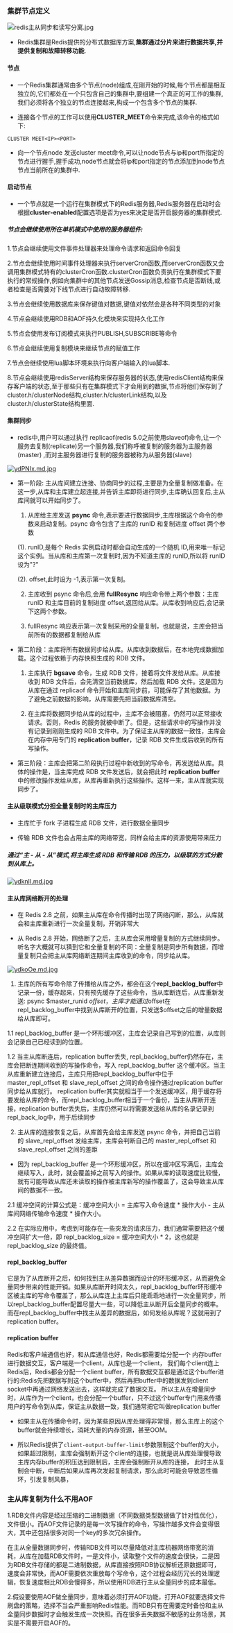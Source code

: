 ### 集群节点定义

![redis主从同步和读写分离.jpg](https://i.loli.net/2021/05/16/tViYLjdpmagXSK7.jpg)

- Redis集群是Redis提供的分布式数据库方案,**集群通过分片来进行数据共享,并提供复制和故障转移功能**.

#### 节点

- 一个Redis集群通常由多个节点(node)组成,在刚开始的时候,每个节点都是相互独立的,它们都处在一个只包含自己的集群中,要组建一个真正的可工作的集群,我们必须将各个独立的节点连接起来,构成一个包含多个节点的集群.

- 连接各个节点的工作可以使用**CLUSTER_MEET**命令来完成,该命令的格式如下:

```
CLUSTER MEET<IP><PORT>
```

- 向一个节点node 发送cluster meet命令,可以让node节点与ip和port所指定的节点进行握手,握手成功,node节点就会将ip和port指定的节点添加到node节点节点当前所在的集群中.

#### 启动节点

- 一个节点就是一个运行在集群模式下的Redis服务器,Redis服务器在启动时会根据**cluster-enabled**配置选项是否为yes来决定是否开启服务器的集群模式.

##### 节点会继续使用所在单机模式中使用的服务器组件:

1.节点会继续使用文件事件处理器来处理命令请求和返回命令回复

2.节点会继续使用时间事件处理器来执行serverCron函数,而serverCron函数又会调用集群模式特有的clusterCron函数.clusterCron函数负责执行在集群模式下要执行的常规操作,例如向集群中的其他节点发送Gossip消息,检查节点是否断线,或者检查是否需要对下线节点进行自动故障转移.

3.节点会继续使用数据库来保存键值对数据,键值对依然会是各种不同类型的对象

4.节点会继续使用RDB和AOF持久化模块来实现持久化工作

5.节点会使用发布订阅模式来执行PUBLISH,SUBSCRIBE等命令

6.节点会继续使用复制模块来继续节点的赋值工作

7.节点会继续使用lua脚本环境来执行向客户端输入的lua脚本.

8.节点会继续使用redisServer结构来保存服务器的状态,使用redisClient结构来保存客户端的状态,至于那些只有在集群模式下才会用到的数据,节点将他们保存到了cluster.h/clusterNode结构,cluster.h/clusterLink结构,以及cluster.h/clusterState结构里面.

#### 集群同步

- redis中,用户可以通过执行 replicaof(redis 5.0之前使用slaveof)命令,让一个服务去复制(replicate)另一个服务器,我们称呼被复制的服务器为主服务器(master)
  ,而对主服务器进行复制的服务器被称为从服务器(slave)

[![ydPNIx.md.jpg](https://z3.ax1x.com/2021/02/09/ydPNIx.md.jpg)](https://imgtu.com/i/ydPNIx)

- 第一阶段: 主从库间建立连接、协商同步的过程,主要是为全量复制做准备。在这一步,从库和主库建立起连接,并告诉主库即将进行同步,主库确认回复后,主从库间就可以开始同步了。


  1. 从库给主库发送 **psync** 命令,表示要进行数据同步,主库根据这个命令的参数来启动复制。psync 命令包含了主库的 runID 和复制进度 offset 两个参数

    (1). runID,是每个 Redis 实例启动时都会自动生成的一个随机 ID,用来唯一标记这个实例。当从库和主库第一次复制时,因为不知道主库的 runID,所以将 runID 设为"?"

    (2). offset,此时设为 -1,表示第一次复制。

  2. 主库收到 psync 命令后,会用 **fullResync** 响应命令带上两个参数：主库 runID 和主库目前的复制进度 offset,返回给从库。从库收到响应后,会记录下这两个参数。

  3. fullResync 响应表示第一次复制采用的全量复制，也就是说，主库会把当前所有的数据都复制给从库


- 第二阶段：主库将所有数据同步给从库。从库收到数据后，在本地完成数据加载。这个过程依赖于内存快照生成的 RDB 文件。


  1. 主库执行 **bgsave** 命令，生成 RDB 文件，接着将文件发给从库。从库接收到 RDB 文件后，会先清空当前数据库，然后加载 RDB 文件。这是因为从库在通过 replicaof 命令开始和主库同步前，可能保存了其他数据。为了避免之前数据的影响，从库需要先把当前数据库清空。

  2. 在主库将数据同步给从库的过程中，主库不会被阻塞，仍然可以正常接收请求。否则，Redis 的服务就被中断了。但是，这些请求中的写操作并没有记录到刚刚生成的 RDB 文件中。为了保证主从库的数据一致性，主库会在内存中用专门的 **replication buffer**，记录 RDB 文件生成后收到的所有写操作。

- 第三阶段：主库会把第二阶段执行过程中新收到的写命令，再发送给从库。具体的操作是，当主库完成 RDB 文件发送后，就会把此时 **replication buffer**
  中的修改操作发给从库，从库再重新执行这些操作。这样一来，主从库就实现同步了。

#### 主从级联模式分担全量复制时的主库压力

- 主库忙于 fork 子进程生成 RDB 文件，进行数据全量同步
  
- 传输 RDB 文件也会占用主库的网络带宽，同样会给主库的资源使用带来压力

##### 通过“主 - 从 - 从”模式,将主库生成 RDB 和传输 RDB 的压力，以级联的方式分散到从库上。

[![ydknII.md.jpg](https://z3.ax1x.com/2021/02/09/ydknII.md.jpg)](https://imgtu.com/i/ydknII)

#### 主从库网络断开的处理

- 在 Redis 2.8 之前，如果主从库在命令传播时出现了网络闪断，那么，从库就会和主库重新进行一次全量复制，开销非常大

- 从 Redis 2.8 开始，网络断了之后，主从库会采用增量复制的方式继续同步。听名字大概就可以猜到它和全量复制的不同：全量复制是同步所有数据，而增量复制只会把主从库网络断连期间主库收到的命令，同步给从库。

[![ydkoOe.md.jpg](https://z3.ax1x.com/2021/02/09/ydkoOe.md.jpg)](https://imgtu.com/i/ydkoOe)

1. 主库的所有写命令除了传播给从库之外，都会在这个**repl_backlog_buffer**中记录一份，缓存起来，只有预先缓存了这些命令，当从库断连后，从库重新发送: psync $master_runid
   $offset，主库才能通过$offset在repl_backlog_buffer中找到从库断开的位置，只发送$offset之后的增量数据给从库即可。


1.1 repl_backlog_buffer 是一个环形缓冲区，主库会记录自己写到的位置，从库则会记录自己已经读到的位置。

1.2 当主从库断连后，replication buffer丢失, repl_backlog_buffer仍然存在，主库会把断连期间收到的写操作命令，写入 repl_backlog_buffer 这个缓冲区。当主从库重新建立连接后，主库只用把repl_backlog_buffer中位于 master_repl_offset 和 slave_repl_offset 之间的命令操作通过replication buffer同步给从库就行。
   replication buffer其实就相当于一个发送缓冲区，用于缓存将要发给从库的命令，而repl_backlog_buffer相当于一个备份，当主从库断开连接，replication buffer丢失后，主库仍然可以将需要发送给从库的名录记录到repl_back_log中，用于后续同步

2. 主从库的连接恢复之后，从库首先会给主库发送 psync 命令，并把自己当前的 slave_repl_offset 发给主库，主库会判断自己的 master_repl_offset 和 slave_repl_offset 之间的差距

- 因为 repl_backlog_buffer 是一个环形缓冲区，所以在缓冲区写满后，主库会继续写入，此时，就会覆盖掉之前写入的操作。如果从库的读取速度比较慢，就有可能导致从库还未读取的操作被主库新写的操作覆盖了，这会导致主从库间的数据不一致。

2.1 缓冲空间的计算公式是：缓冲空间大小 = 主库写入命令速度 * 操作大小 - 主从库间网络传输命令速度 * 操作大小。

2.2 在实际应用中，考虑到可能存在一些突发的请求压力，我们通常需要把这个缓冲空间扩大一倍，即 repl_backlog_size = 缓冲空间大小 * 2，这也就是 repl_backlog_size 的最终值。


#### repl_backlog_buffer

它是为了从库断开之后，如何找到主从差异数据而设计的环形缓冲区，从而避免全量同步带来的性能开销。如果从库断开时间太久，repl_backlog_buffer环形缓冲区被主库的写命令覆盖了，那么从库连上主库后只能乖乖地进行一次全量同步，所以repl_backlog_buffer配置尽量大一些，可以降低主从断开后全量同步的概率。
而在repl_backlog_buffer中找主从差异的数据后，如何发给从库呢？这就用到了replication buffer。


#### replication buffer

Redis和客户端通信也好，和从库通信也好，Redis都需要给分配一个 内存buffer进行数据交互，客户端是一个client，从库也是一个client，
我们每个client连上Redis后，Redis都会分配一个client buffer，所有数据交互都是通过这个buffer进行的:Redis先把数据写到这个buffer中，然后再把buffer中的数据发到client socket中再通过网络发送出去，这样就完成了数据交互。
所以主从在增量同步时，从库作为一个client，也会分配一个buffer，只不过这个buffer专门用来传播用户的写命令到从库，保证主从数据一致，我们通常把它叫做replication buffer


- 如果主从在传播命令时，因为某些原因从库处理得非常慢，那么主库上的这个buffer就会持续增长，消耗大量的内存资源，甚至OOM。

- 所以Redis提供了`client-output-buffer-limit`参数限制这个buffer的大小，如果超过限制，主库会强制断开这个client的连接，也就是说从库处理慢导致主库内存buffer的积压达到限制后，主库会强制断开从库的连接，
  此时主从复制会中断，中断后如果从库再次发起复制请求，那么此时可能会导致恶性循环，引发复制风暴，

### 主从库复制为什么不用AOF

1.RDB文件内容是经过压缩的二进制数据（不同数据类型数据做了针对性优化），文件很小。而AOF文件记录的是每一次写操作的命令，写操作越多文件会变得很大，其中还包括很多对同一个key的多次冗余操作。

在主从全量数据同步时，传输RDB文件可以尽量降低对主库机器网络带宽的消耗，从库在加载RDB文件时，一是文件小，读取整个文件的速度会很快，二是因为RDB文件存储的都是二进制数据，从库直接按照RDB协议解析还原数据即可，速度会非常快，而AOF需要依次重放每个写命令，这个过程会经历冗长的处理逻辑，恢复速度相比RDB会慢得多，所以使用RDB进行主从全量同步的成本最低。

2.假设要使用AOF做全量同步，意味着必须打开AOF功能，打开AOF就要选择文件刷盘的策略，选择不当会严重影响Redis性能。而RDB只有在需要定时备份和主从全量同步数据时才会触发生成一次快照。而在很多丢失数据不敏感的业务场景，其实是不需要开启AOF的。

